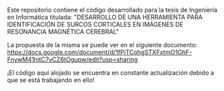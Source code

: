 Este repositorio contiene el código desarrollado para la tesis de Ingeniería en Informática titulada:
"DESARROLLO DE UNA HERRAMIENTA PARA IDENTIFICACIÓN DE SURCOS CORTICALES EN IMÁGENES DE RESONANCIA MAGNÉTICA CEREBRAL"

La propuesta de la misma se puede ver en el siguiente documento: https://docs.google.com/document/d/1fPiTCohgSTXFxtmO1GhF-FnywM41hjtC7vCZ6tOgupw/edit?usp=sharing

¡El código aquí alojado se encuentra en constante actualización debido a que se está trabajando en ello!
